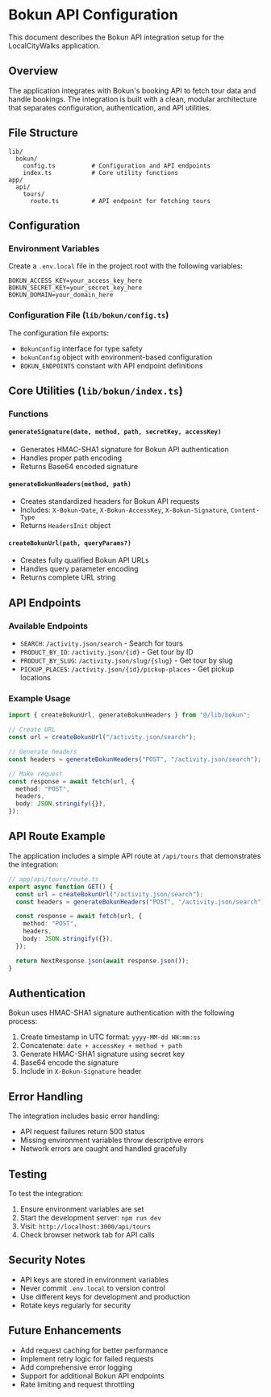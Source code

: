 # Bokun API Configuration

This document describes the Bokun API integration setup for the LocalCityWalks application.

## Overview

The application integrates with Bokun's booking API to fetch tour data and handle bookings. The integration is built with a clean, modular architecture that separates configuration, authentication, and API utilities.

## File Structure

```
lib/
  bokun/
    config.ts          # Configuration and API endpoints
    index.ts           # Core utility functions
app/
  api/
    tours/
      route.ts         # API endpoint for fetching tours
```

## Configuration

### Environment Variables

Create a `.env.local` file in the project root with the following variables:

```env
BOKUN_ACCESS_KEY=your_access_key_here
BOKUN_SECRET_KEY=your_secret_key_here
BOKUN_DOMAIN=your_domain_here
```

### Configuration File (`lib/bokun/config.ts`)

The configuration file exports:

- `BokunConfig` interface for type safety
- `bokunConfig` object with environment-based configuration
- `BOKUN_ENDPOINTS` constant with API endpoint definitions

## Core Utilities (`lib/bokun/index.ts`)

### Functions

#### `generateSignature(date, method, path, secretKey, accessKey)`

- Generates HMAC-SHA1 signature for Bokun API authentication
- Handles proper path encoding
- Returns Base64 encoded signature

#### `generateBokunHeaders(method, path)`

- Creates standardized headers for Bokun API requests
- Includes: `X-Bokun-Date`, `X-Bokun-AccessKey`, `X-Bokun-Signature`, `Content-Type`
- Returns `HeadersInit` object

#### `createBokunUrl(path, queryParams?)`

- Creates fully qualified Bokun API URLs
- Handles query parameter encoding
- Returns complete URL string

## API Endpoints

### Available Endpoints

- `SEARCH`: `/activity.json/search` - Search for tours
- `PRODUCT_BY_ID`: `/activity.json/{id}` - Get tour by ID
- `PRODUCT_BY_SLUG`: `/activity.json/slug/{slug}` - Get tour by slug
- `PICKUP_PLACES`: `/activity.json/{id}/pickup-places` - Get pickup locations

### Example Usage

```typescript
import { createBokunUrl, generateBokunHeaders } from "@/lib/bokun";

// Create URL
const url = createBokunUrl("/activity.json/search");

// Generate headers
const headers = generateBokunHeaders("POST", "/activity.json/search");

// Make request
const response = await fetch(url, {
  method: "POST",
  headers,
  body: JSON.stringify({}),
});
```

## API Route Example

The application includes a simple API route at `/api/tours` that demonstrates the integration:

```typescript
// app/api/tours/route.ts
export async function GET() {
  const url = createBokunUrl("/activity.json/search");
  const headers = generateBokunHeaders("POST", "/activity.json/search");

  const response = await fetch(url, {
    method: "POST",
    headers,
    body: JSON.stringify({}),
  });

  return NextResponse.json(await response.json());
}
```

## Authentication

Bokun uses HMAC-SHA1 signature authentication with the following process:

1. Create timestamp in UTC format: `yyyy-MM-dd HH:mm:ss`
2. Concatenate: `date + accessKey + method + path`
3. Generate HMAC-SHA1 signature using secret key
4. Base64 encode the signature
5. Include in `X-Bokun-Signature` header

## Error Handling

The integration includes basic error handling:

- API request failures return 500 status
- Missing environment variables throw descriptive errors
- Network errors are caught and handled gracefully

## Testing

To test the integration:

1. Ensure environment variables are set
2. Start the development server: `npm run dev`
3. Visit: `http://localhost:3000/api/tours`
4. Check browser network tab for API calls

## Security Notes

- API keys are stored in environment variables
- Never commit `.env.local` to version control
- Use different keys for development and production
- Rotate keys regularly for security

## Future Enhancements

- Add request caching for better performance
- Implement retry logic for failed requests
- Add comprehensive error logging
- Support for additional Bokun API endpoints
- Rate limiting and request throttling
